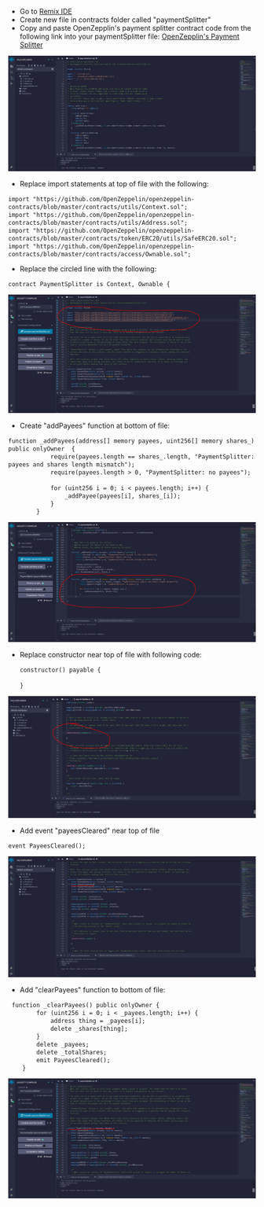 
- Go to [Remix IDE](Remix.Ethereum.org)
- Create new file in contracts folder called "paymentSplitter"
- Copy and paste OpenZepplin's payment splitter contract code from the following link into your paymentSplitter file:
[OpenZepplin's Payment Splitter](https://github.com/OpenZeppelin/openzeppelin-contracts/blob/master/contracts/finance/PaymentSplitter.sol)

![1](/assets/paymentSplitterImages/1.PNG)

- Replace import statements at top of file with the following:

```
import "https://github.com/OpenZeppelin/openzeppelin-contracts/blob/master/contracts/utils/Context.sol";
import "https://github.com/OpenZeppelin/openzeppelin-contracts/blob/master/contracts/utils/Address.sol";
import "https://github.com/OpenZeppelin/openzeppelin-contracts/blob/master/contracts/token/ERC20/utils/SafeERC20.sol";
import "https://github.com/OpenZeppelin/openzeppelin-contracts/blob/master/contracts/access/Ownable.sol";
```

- Replace the circled line with the following:

```
contract PaymentSplitter is Context, Ownable {
```

![6](/assets/paymentSplitterImages/6.PNG)



- Create "addPayees" function at bottom of file:

```
function _addPayees(address[] memory payees, uint256[] memory shares_) public onlyOwner  {
            require(payees.length == shares_.length, "PaymentSplitter: payees and shares length mismatch");
            require(payees.length > 0, "PaymentSplitter: no payees");

            for (uint256 i = 0; i < payees.length; i++) {
                _addPayee(payees[i], shares_[i]);
            }
        }
```

![2](/assets/paymentSplitterImages/2.PNG)

- Replace constructor near top of file with following code:

    ```
    constructor() payable {
 
    }
    ```

![3](/assets/paymentSplitterImages/3.PNG)

- Add event "payeesCleared" near top of file

```
event PayeesCleared();
```

![4](/assets/paymentSplitterImages/4.PNG)

- Add "clearPayees" function to bottom of file:

```
 function _clearPayees() public onlyOwner {
        for (uint256 i = 0; i < _payees.length; i++) {
            address thing = _payees[i];
            delete _shares[thing];
        }
        delete _payees;
        delete _totalShares;
        emit PayeesCleared();
    }
```
![5](/assets/paymentSplitterImages/5.PNG)
